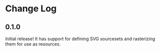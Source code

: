 Change Log
==========

0.1.0
-----

Initial release! It has support for defining SVG sourcesets and rasterizing them for use as resources.
